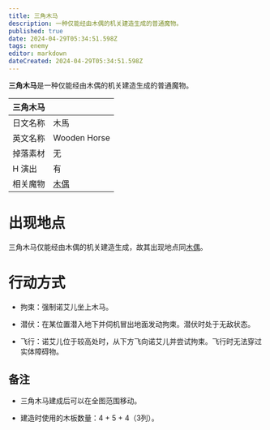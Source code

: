 ```yaml
---
title: 三角木马
description: 一种仅能经由木偶的机关建造生成的普通魔物。
published: true
date: 2024-04-29T05:34:51.598Z
tags: enemy
editor: markdown
dateCreated: 2024-04-29T05:34:51.598Z
---
```


**三角木马**是一种仅能经由木偶的机关建造生成的普通魔物。

<!-- 在这里放置图像 -->

| 三角木马 ||
| - | - |
| 日文名称 | <span lang="ja">木馬</span> |
| 英文名称 | Wooden Horse |
| 掉落素材 | 无 |
| H 演出 | 有 |
| 相关魔物 | [木偶](/zh/enemy/puppet) |

# 出现地点

三角木马仅能经由木偶的机关建造生成，故其出现地点同[木偶](/zh/enemy/puppet)。

# 行动方式

- 拘束：强制诺艾儿坐上木马。

- 潜伏：在某位置潜入地下并伺机冒出地面发动拘束。潜伏时处于无敌状态。

- 飞行：诺艾儿位于较高处时，从下方飞向诺艾儿并尝试拘束。飞行时无法穿过实体障碍物。

## 备注

- 三角木马建成后可以在全图范围移动。

- 建造时使用的木板数量：4 + 5 + 4（3列）。
